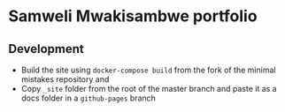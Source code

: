 # Samweli Mwakisambwe portfolio


## Development
- Build the site using `docker-compose build` from the fork of the minimal mistakes repository and 
- Copy `_site` folder from the root of the master branch and paste it as a docs folder in a `github-pages` branch

